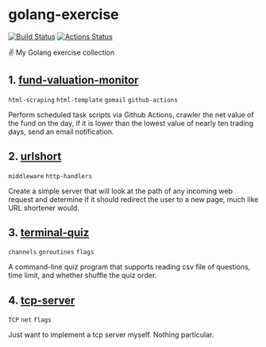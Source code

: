 # golang-exercise

[![Build Status](https://travis-ci.org/Colafornia/golang-exercise.svg?branch=master)](https://travis-ci.org/Colafornia/golang-exercise)
[![Actions Status](https://github.com/Colafornia/golang-exercise/workflows/Monitor%20fund%20valuation/badge.svg)](https://github.com/Colafornia/golang-exercise/actions)

✌️ My Golang exercise collection

## 1. [fund-valuation-monitor](https://github.com/Colafornia/golang-exercise/tree/master/fund-valuation-monitor)

`html-scraping` `html-template` `gomail` `github-actions`

Perform scheduled task scripts via Github Actions, crawler the net value of the fund on the day, if it is lower than the lowest value of nearly ten trading days, send an email notification.

## 2. [urlshort](https://github.com/Colafornia/golang-exercise/tree/master/urlshort)

`middleware` `http-handlers`

Create a simple server that will look at the path of any incoming web request and determine if it should redirect the user to a new page, much like URL shortener would.

## 3. [terminal-quiz](https://github.com/Colafornia/golang-exercise/tree/master/terminal-quiz)

`channels` `goroutines` `flags`

A command-line quiz program that supports reading csv file of questions, time limit, and whether shuffle the quiz order.

## 4. [tcp-server](https://github.com/Colafornia/golang-exercise/tree/master/tcp-server)

`TCP` `net` `flags`

Just want to implement a tcp server myself. Nothing particular.
